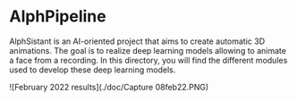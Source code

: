 # AlphPipeline

AlphSistant is an AI-oriented project that aims to create automatic 3D animations. The goal is to realize deep learning models allowing to animate a face from a recording. 
In this directory, you will find the different modules used to develop these deep learning models.

![February 2022 results](./doc/Capture 08feb22.PNG)